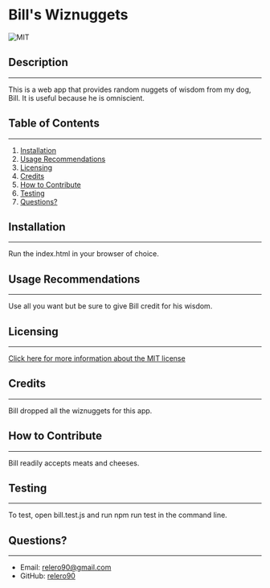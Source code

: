 # Bill's Wiznuggets

![MIT](https://img.shields.io/badge/license-MIT-yellow)

## Description

---

This is a web app that provides random nuggets of wisdom from my dog, Bill. It is useful because he is omniscient.

## Table of Contents

---

1. [Installation](#installation)
1. [Usage Recommendations](#usage)
1. [Licensing](#licensing)
1. [Credits](#credits)
1. [How to Contribute](#how-to-contribute)
1. [Testing](#testing)
1. [Questions?](#questions)

## Installation

---

Run the index.html in your browser of choice.

## Usage Recommendations

---

Use all you want but be sure to give Bill credit for his wisdom.

## Licensing

---

[Click here for more information about the MIT license](https://choosealicense.com/licenses/mit/)

## Credits

---

Bill dropped all the wiznuggets for this app.

## How to Contribute

---

Bill readily accepts meats and cheeses.

## Testing

---

To test, open bill.test.js and run npm run test in the command line.

## Questions?

---

- Email: [relero90@gmail.com](relero90@gmail.com)
- GitHub: [relero90](https://github.com/relero90)
